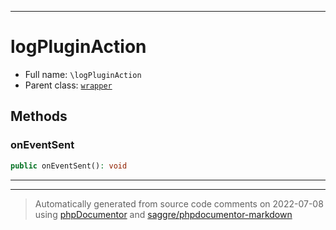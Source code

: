 ***

# logPluginAction





* Full name: `\logPluginAction`
* Parent class: [`wrapper`](./yxorP/inc/wrapper.md)




## Methods


### onEventSent



```php
public onEventSent(): void
```











***


***
> Automatically generated from source code comments on 2022-07-08 using [phpDocumentor](http://www.phpdoc.org/) and [saggre/phpdocumentor-markdown](https://github.com/Saggre/phpDocumentor-markdown)
